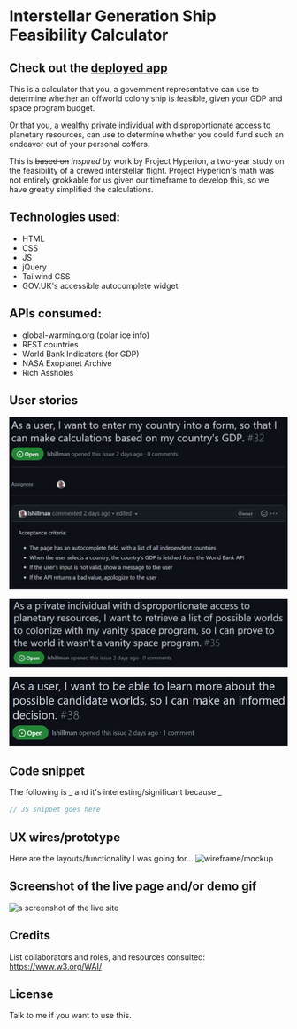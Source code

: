 # Interstellar Generation Ship Feasibility Calculator

## Check out the [deployed app](https://lshillman.github.io/generation-ship-calculator/)

This is a calculator that you, a government representative can use to determine whether an offworld colony ship is feasible, given your GDP and space program budget.

Or that you, a wealthy private individual with disproportionate access to planetary resources, can use to determine whether you could fund such an endeavor out of your personal coffers.

This is ~~based on~~ _inspired by_ work by Project Hyperion, a two-year study on the feasibility of a crewed interstellar flight. Project Hyperion's math was not entirely grokkable for us given our timeframe to develop this, so we have greatly simplified the calculations.


## Technologies used:

* HTML
* CSS
* JS
* jQuery
* Tailwind CSS
* GOV.UK's accessible autocomplete widget

## APIs consumed:
* global-warming.org (polar ice info)
* REST countries
* World Bank Indicators (for GDP)
* NASA Exoplanet Archive
* Rich Assholes

## User stories
![user story](./assets/images/user-story-government.jpg)

![user story](./assets/images/user-story-individual.jpg)

![user story](./assets/images/user-story-planet-info.jpg)

## Code snippet

The following is _ and it's interesting/significant because _

````javascript
// JS snippet goes here
````

## UX wires/prototype

Here are the layouts/functionality I was going for...
![wireframe/mockup](./assets/images/readme/design.jpg)

## Screenshot of the live page and/or demo gif

![a screenshot of the live site](./assets/images/readme/screenshot.jpg)


## Credits

List collaborators and roles, and resources consulted:
https://www.w3.org/WAI/


## License

Talk to me if you want to use this.
